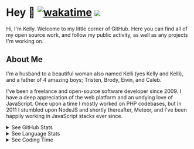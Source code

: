 # Hey 👋 [![wakatime](https://wakatime.com/badge/user/72f9f3fb-0c3d-4c53-aff6-8f7b743fe760.svg)](https://wakatime.com/@72f9f3fb-0c3d-4c53-aff6-8f7b743fe760) [![](https://komarev.com/ghpvc/?username=copleykj&color=blue&label=Profile%20Views)](https://github.com/copleykj/copleykj)

Hi, I'm Kelly. Welcome to my little corner of GitHub. Here you can find all of my open source work, and follow my public activity, as well as any projects I'm working on.

## About Me

I'm a husband to a beautiful woman also named Kelli (yes Kelly and Kelli), and a father of 4  amazing boys; Tristen, Brody, Eivin, and Caleb.

I've been a freelance and open-source software developer since 2009. I have a deep appreciation of the web platform and an undying love of JavaScript. Once upon a time I mostly worked on PHP codebases, but In 2011 I stumbled upon NodeJS and shortly thereafter, Meteor, and I've been happily working in JavaScript stacks ever since.

<details><summary>See GitHub Stats</summary>
  <h2>GitHub Stats</h2>
  <img src="https://github-readme-stats.vercel.app/api?username=copleykj&hide_title=true&count_private=true&show_icons=true&theme=gruvbox&bg_color=00000000&border_color=00000000&text_color=bbbbbb&include_all_commits=true" alt="copleykj's GitHub Stats" />
</details>

<details><summary>See Language Stats</summary>
  <h2>Language Stats (powered by WakkaTime)</h2>
  <img src="https://wakatime.com/share/@72f9f3fb-0c3d-4c53-aff6-8f7b743fe760/0a31b733-e1ba-4782-8c32-ef262dd9791b.svg" alt="copleykj's Language Stats" />
</details>

<details><summary>See Coding Time</summary>
  <h2>Daily Time Spent Coding (powered by WakkaTime)</h2>
  <img src="https://wakatime.com/share/@copleykj/0cc71eb0-c99d-470a-a717-cef940822a12.png" />
</details>

